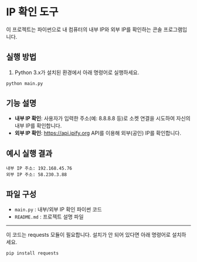 # IP 확인 도구

이 프로젝트는 파이썬으로 내 컴퓨터의 내부 IP와 외부 IP를 확인하는 콘솔 프로그램입니다.

## 실행 방법

1. Python 3.x가 설치된 환경에서 아래 명령어로 실행하세요.

```bash
python main.py
```

## 기능 설명

- **내부 IP 확인**: 사용자가 입력한 주소(예: 8.8.8.8 등)로 소켓 연결을 시도하여 자신의 내부 IP를 확인합니다.
- **외부 IP 확인**: https://api.ipify.org API를 이용해 외부(공인) IP를 확인합니다.

## 예시 실행 결과

```
내부 IP 주소: 192.168.45.76
외부 IP 주소: 58.230.3.88

```

## 파일 구성
- `main.py` : 내부/외부 IP 확인 파이썬 코드
- `README.md` : 프로젝트 설명 파일

---

이 코드는 requests 모듈이 필요합니다. 설치가 안 되어 있다면 아래 명령어로 설치하세요.

```bash
pip install requests
```
